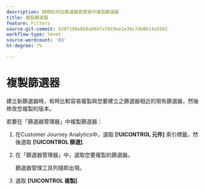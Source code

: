```yaml
---
description: 說明如何在篩選器管理員中複製篩選器
title: 複製篩選器
feature: Filters
source-git-commit: 620f190e8b8a6947af019ee1e39c7db8614a5502
workflow-type: tm+mt
source-wordcount: '83'
ht-degree: 7%

---
```


# 複製篩選器

建立新篩選器時，有時比較容易複製與您要建立之篩選器相近的現有篩選器，然後修改您複製的版本。

若要在「篩選器管理器」中複製篩選器：

1. 在Customer Journey Analytics中，選取 **[!UICONTROL 元件]** 索引標籤，然後選取 **[!UICONTROL 篩選]**.

1. 在「篩選器管理器」中，選取您要複製的篩選器。

   篩選器管理工具列隨即出現。

1. 選取 **[!UICONTROL 複製]**.